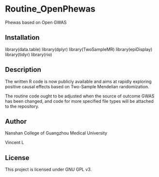 # Routine_OpenPhewas
Phewas based on Open GWAS

## Installation

library(data.table)
library(dplyr)
library(TwoSampleMR)
library(epiDisplay)
library(tidyr)
library(rio)

## Description

The written R code is now publicly available and aims at rapidly exploring positive causal effects based on Two-Sample Mendelian randomization.

The routine code ought to be adjusted when the source of outcome GWAS has been changed, and code for more specified file types will be attached to the repository.

## Author

Nanshan College of Guangzhou Medical University

Vincent L

## License

This project is licensed under GNU GPL v3.
